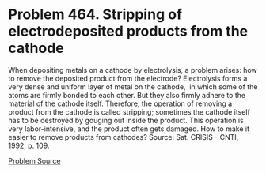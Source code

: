 # Problem 464. Stripping of electrodeposited products from the cathode

When depositing metals on a cathode by electrolysis, a problem arises: how to remove the deposited product from the electrode? Electrolysis forms a very dense and uniform layer of metal on the cathode,  in which some of the atoms are firmly bonded to each other. But they also firmly adhere to the material of the cathode itself. Therefore, the operation of removing a product from the cathode is called stripping; sometimes the cathode itself has to be destroyed by gouging out inside the product. This operation is very labor-intensive, and the product often gets damaged. How to make it easier to remove products from cathodes? Source: Sat. CRISIS - CNTI, 1992, p. 109.

[Problem Source](https://www.trizland.ru/tasks/5193/)